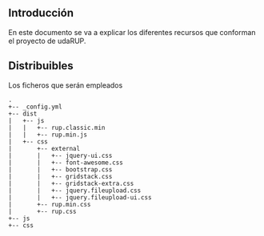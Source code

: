 ## Introducción

En este documento se va a explicar los diferentes recursos que conforman el proyecto de udaRUP.

## Distribuibles

Los ficheros que serán empleados

```
.
+-- _config.yml
+-- dist
|   +-- js
|	|	+-- rup.classic.min
|	|	+-- rup.min.js
|	+-- css
|		+-- external
|		|	+-- jquery-ui.css
|		|	+-- font-awesome.css
|		|	+-- bootstrap.css
|		|	+-- gridstack.css
|		|	+-- gridstack-extra.css
|		|	+-- jquery.fileupload.css
|		|	+-- jquery.fileupload-ui.css
|		+-- rup.min.css
|		+-- rup.css
+-- js
+-- css

```